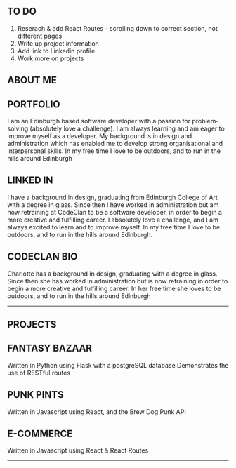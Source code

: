 ## TO DO
1. Reserach & add React Routes - scrolling down to correct section, not different pages
2. Write up project information
3. Add link to Linkedin profile
4. Work more on projects

## ABOUT ME

## PORTFOLIO
I am an Edinburgh based software developer with a passion for problem-solving (absolutely love a challenge). I am always learning and am eager to improve myself as a developer. My background is in design and administration which has enabled me to develop strong organisational and interpersonal skills. In my free time I love to be outdoors, and to run in the hills around Edinburgh

## LINKED IN
I have a background in design, graduating from Edinburgh College of Art with a degree in glass. Since then I have worked in administration but am now retraining at CodeClan to be a software developer, in order to begin a more creative and fulfilling career. I absolutely love a challenge, and I am always excited to learn and to improve myself. In my free time I love to be outdoors, and to run in the hills around Edinburgh.

## CODECLAN BIO
Charlotte has a background in design, graduating with a degree in glass. Since then she has worked in administration but is now retraining in order to begin a more creative and fulfilling career. In her free time she loves to be outdoors, and to run in the hills around Edinburgh
_______________________________________________________________________________________________________________________
## PROJECTS

## FANTASY BAZAAR
Written in Python using Flask with a postgreSQL database
Demonstrates the use of RESTful routes

## PUNK PINTS
Written in Javascript using React, and the Brew Dog Punk API

## E-COMMERCE 
Written in Javascript using React & React Routes
_______________________________________________________________________________________________________________________